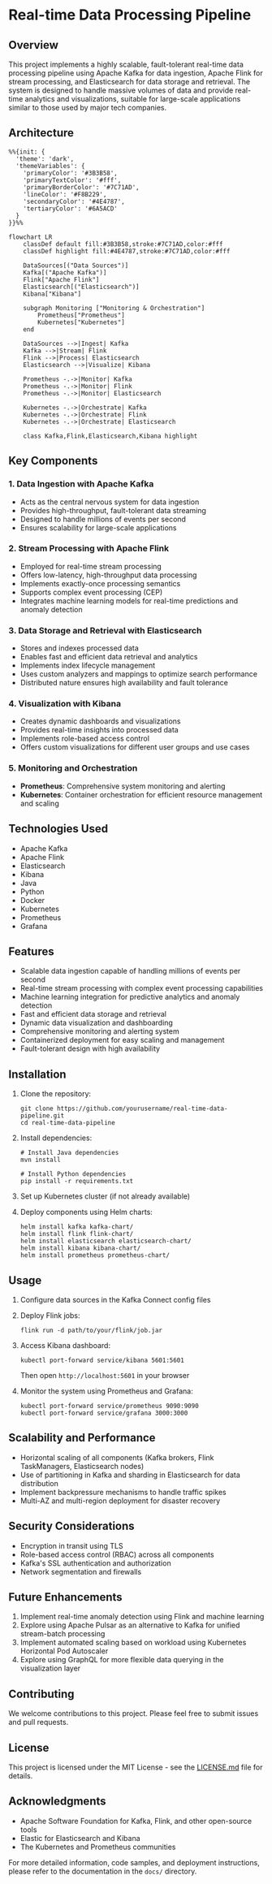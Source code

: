 # Real-time Data Processing Pipeline

## Overview

This project implements a highly scalable, fault-tolerant real-time data processing pipeline using Apache Kafka for data ingestion, Apache Flink for stream processing, and Elasticsearch for data storage and retrieval. The system is designed to handle massive volumes of data and provide real-time analytics and visualizations, suitable for large-scale applications similar to those used by major tech companies.

## Architecture

```mermaid
%%{init: {
  'theme': 'dark',
  'themeVariables': {
    'primaryColor': '#3B3B58',
    'primaryTextColor': '#fff',
    'primaryBorderColor': '#7C71AD',
    'lineColor': '#F8B229',
    'secondaryColor': '#4E4787',
    'tertiaryColor': '#6A5ACD'
  }
}}%%

flowchart LR
    classDef default fill:#3B3B58,stroke:#7C71AD,color:#fff
    classDef highlight fill:#4E4787,stroke:#7C71AD,color:#fff

    DataSources[("Data Sources")]
    Kafka[("Apache Kafka")]
    Flink["Apache Flink"]
    Elasticsearch[("Elasticsearch")]
    Kibana["Kibana"]
    
    subgraph Monitoring ["Monitoring & Orchestration"]
        Prometheus["Prometheus"]
        Kubernetes["Kubernetes"]
    end

    DataSources -->|Ingest| Kafka
    Kafka -->|Stream| Flink
    Flink -->|Process| Elasticsearch
    Elasticsearch -->|Visualize| Kibana
    
    Prometheus -.->|Monitor| Kafka
    Prometheus -.->|Monitor| Flink
    Prometheus -.->|Monitor| Elasticsearch
    
    Kubernetes -.->|Orchestrate| Kafka
    Kubernetes -.->|Orchestrate| Flink
    Kubernetes -.->|Orchestrate| Elasticsearch

    class Kafka,Flink,Elasticsearch,Kibana highlight
```

## Key Components

### 1. Data Ingestion with Apache Kafka

- Acts as the central nervous system for data ingestion
- Provides high-throughput, fault-tolerant data streaming
- Designed to handle millions of events per second
- Ensures scalability for large-scale applications

### 2. Stream Processing with Apache Flink

- Employed for real-time stream processing
- Offers low-latency, high-throughput data processing
- Implements exactly-once processing semantics
- Supports complex event processing (CEP)
- Integrates machine learning models for real-time predictions and anomaly detection

### 3. Data Storage and Retrieval with Elasticsearch

- Stores and indexes processed data
- Enables fast and efficient data retrieval and analytics
- Implements index lifecycle management
- Uses custom analyzers and mappings to optimize search performance
- Distributed nature ensures high availability and fault tolerance

### 4. Visualization with Kibana

- Creates dynamic dashboards and visualizations
- Provides real-time insights into processed data
- Implements role-based access control
- Offers custom visualizations for different user groups and use cases

### 5. Monitoring and Orchestration

- **Prometheus**: Comprehensive system monitoring and alerting
- **Kubernetes**: Container orchestration for efficient resource management and scaling

## Technologies Used

- Apache Kafka
- Apache Flink
- Elasticsearch
- Kibana
- Java
- Python
- Docker
- Kubernetes
- Prometheus
- Grafana

## Features

- Scalable data ingestion capable of handling millions of events per second
- Real-time stream processing with complex event processing capabilities
- Machine learning integration for predictive analytics and anomaly detection
- Fast and efficient data storage and retrieval
- Dynamic data visualization and dashboarding
- Comprehensive monitoring and alerting system
- Containerized deployment for easy scaling and management
- Fault-tolerant design with high availability

## Installation

1. Clone the repository:
   ```
   git clone https://github.com/yourusername/real-time-data-pipeline.git
   cd real-time-data-pipeline
   ```

2. Install dependencies:
   ```
   # Install Java dependencies
   mvn install

   # Install Python dependencies
   pip install -r requirements.txt
   ```

3. Set up Kubernetes cluster (if not already available)

4. Deploy components using Helm charts:
   ```
   helm install kafka kafka-chart/
   helm install flink flink-chart/
   helm install elasticsearch elasticsearch-chart/
   helm install kibana kibana-chart/
   helm install prometheus prometheus-chart/
   ```

## Usage

1. Configure data sources in the Kafka Connect config files

2. Deploy Flink jobs:
   ```
   flink run -d path/to/your/flink/job.jar
   ```

3. Access Kibana dashboard:
   ```
   kubectl port-forward service/kibana 5601:5601
   ```
   Then open `http://localhost:5601` in your browser

4. Monitor the system using Prometheus and Grafana:
   ```
   kubectl port-forward service/prometheus 9090:9090
   kubectl port-forward service/grafana 3000:3000
   ```

## Scalability and Performance

- Horizontal scaling of all components (Kafka brokers, Flink TaskManagers, Elasticsearch nodes)
- Use of partitioning in Kafka and sharding in Elasticsearch for data distribution
- Implement backpressure mechanisms to handle traffic spikes
- Multi-AZ and multi-region deployment for disaster recovery

## Security Considerations

- Encryption in transit using TLS
- Role-based access control (RBAC) across all components
- Kafka's SSL authentication and authorization
- Network segmentation and firewalls

## Future Enhancements

1. Implement real-time anomaly detection using Flink and machine learning
2. Explore using Apache Pulsar as an alternative to Kafka for unified stream-batch processing
3. Implement automated scaling based on workload using Kubernetes Horizontal Pod Autoscaler
4. Explore using GraphQL for more flexible data querying in the visualization layer

## Contributing

We welcome contributions to this project. Please feel free to submit issues and pull requests.

## License

This project is licensed under the MIT License - see the [LICENSE.md](LICENSE.md) file for details.

## Acknowledgments

- Apache Software Foundation for Kafka, Flink, and other open-source tools
- Elastic for Elasticsearch and Kibana
- The Kubernetes and Prometheus communities

For more detailed information, code samples, and deployment instructions, please refer to the documentation in the `docs/` directory.
